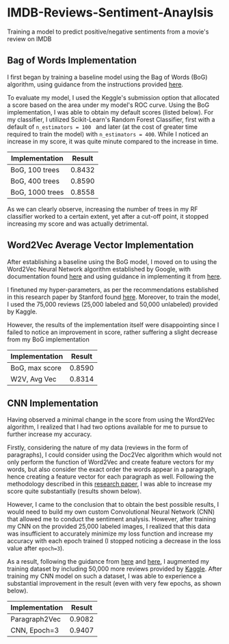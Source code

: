 # IMDB-Reviews-Sentiment-Anaylsis
Training a model to predict positive/negative sentiments from a movie's review on IMDB

## Bag of Words Implementation 

I first began by training a baseline model using the Bag of Words (BoG) algorithm, using guidance from the instructions provided <a href="https://www.kaggle.com/c/word2vec-nlp-tutorial/overview">here</a>.

To evaluate my model, I used the Keggle's submission option that allocated a score based on the area under my model's ROC curve. Using the BoG implementation, I was able to obtain my default scores (listed below). For my classifier, I utilized Scikit-Learn's Random Forest Classifier, first with a default of ```n_estimators = 100 ``` and later (at the cost of greater time required to train the model) with ```n_estimators = 400```. While I noticed an increase in my score, it was quite minute compared to the increase in time.

| Implementation | Result |
| -------------- | ------ |
| BoG, 100 trees | 0.8432 |
| BoG, 400 trees | 0.8590 |
| BoG, 1000 trees| 0.8558 |

As we can clearly observe, increasing the number of trees in my RF classifier worked to a certain extent, yet after a cut-off point, it stopped increasing my score and was actually detrimental. 

## Word2Vec Average Vector Implementation

After establishing a baseline using the BoG model, I moved on to using the Word2Vec Neural Network algorithm established by Google, with documentation found <a href="https://radimrehurek.com/gensim/models/word2vec.html">here</a> and using guidance in implementing it from <a href="https://www.kaggle.com/c/word2vec-nlp-tutorial/overview">here</a>. 

I finetuned my hyper-parameters, as per the recommendations established in this research paper by Stanford found <a href="https://cs224d.stanford.edu/reports/SadeghianAmir.pdf">here</a>. Moreover, to train the model, I used the 75,000 reviews (25,000 labeled and 50,000 unlabeled) provided by Kaggle. 

However, the results of the implementation itself were disappointing since I failed to notice an improvement in score, rather suffering a slight decrease from my BoG implementation 

| Implementation | Result |
| -------------- | ------ |
| BoG, max score | 0.8590 |
| W2V, Avg Vec | 0.8314 |

## CNN Implementation

Having observed a minimal change in the score from using the Word2Vec algorithm, I realized that I had two options available for me to pursue to further increase my accuracy. 

Firstly, considering the nature of my data (reviews in the form of paragraphs), I could consider using the Doc2Vec algorithm which would not only perform the function of Word2Vec and create feature vectors for my words, but also consider the exact order the words appear in a paragraph, hence creating a feature vector for each paragraph as well. Following the methodology described in this <a href="https://cs224d.stanford.edu/reports/SadeghianAmir.pdf">research paper</a>, I was able to increase my score quite substantially (results shown below).  

However, I came to the conclusion that to obtain the best possible results, I would need to build my own custom Convolutional Neural Network (CNN) that allowed me to conduct the sentiment analysis. However, after training my CNN on the provided 25,000 labeled images, I realized that this data was insufficient to accurately minimize my loss function and increase my accuracy with each epoch trained (I stopped noticing a decrease in the loss value after ```epoch=3```). 

As a result, following the guidance from <a href="https://www.kaggle.com/nilanml/imdb-review-deep-model-94-89-accuracy">here</a> and <a href="https://www.kaggle.com/alexcherniuk/imdb-review-word2vec-bilstm-99-acc">here</a>, I augmented my training dataset by including 50,000 more reviews provided by <a href="https://www.kaggle.com/utathya/imdb-review-dataset">Kaggle</a>. After training my CNN model on such a dataset, I was able to experience a substantial improvement in the result (even with very few epochs, as shown below). 


| Implementation | Result |
| -------------- | ------ |
| Paragraph2Vec | 0.9082 |
| CNN, Epoch=3 | 0.9407 |
